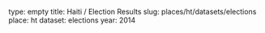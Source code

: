 type: empty
title: Haiti / Election Results
slug: places/ht/datasets/elections
place: ht
dataset: elections
year: 2014
